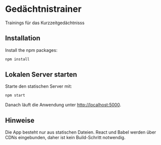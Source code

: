 # Gedächtnistrainer
Trainings für das Kurzzeitgedächtnisss

## Installation
Install the npm packages:

```bash
npm install
```

## Lokalen Server starten
Starte den statischen Server mit:

```bash
npm start
```

Danach läuft die Anwendung unter <http://localhost:5000>.

## Hinweise
Die App besteht nur aus statischen Dateien. React und Babel werden über CDNs
eingebunden, daher ist kein Build-Schritt notwendig.
